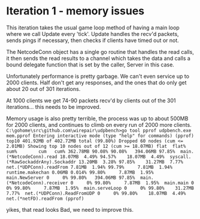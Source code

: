 # Iteration 1 - memory issues

This iteration takes the usual game loop method of having a main loop where we call Update every 'tick'. Update handles the recv'd packets, sends pings if necessary, then checks if clients have timed out or not.

The NetcodeConn object has a single go routine that handles the read calls, it then sends the read results to a channel which takes the data and calls a bound delegate function that is set by the caller, Server in this case.

Unfortunately performance is pretty garbage. We can't even service up to 2000 clients. Half don't get any responses, and the ones that do only get about 20 out of 301 iterations.

At 1000 clients we get 74-90 packets recv'd by clients out of the 301 iterations... this needs to be improved.

Memory usage is also pretty terrible, the process was up to about 500MB for 2000 clients, and continues to climb on every run of 2000 more clients.
`
C:\gohome\src\github.com\wirepair\udpbench>go tool pprof udpbench.exe mem.pprof
Entering interactive mode (type "help" for commands)
(pprof) top10
401.92MB of 402.72MB total (99.80%)
Dropped 60 nodes (cum <= 2.01MB)
Showing top 10 nodes out of 12 (cum >= 18.07MB)
      flat  flat%   sum%        cum   cum%
  362.78MB 90.08% 90.08%   394.06MB 97.85%  main.(*NetcodeConn).read
   18.07MB  4.49% 94.57%    18.07MB  4.49%  syscall.(*RawSockaddrAny).Sockaddr
   13.20MB  3.28% 97.85%    31.27MB  7.77%  net.(*UDPConn).readFrom
    7.81MB  1.94% 99.79%     7.81MB  1.94%  runtime.makechan
    0.06MB 0.014% 99.80%     7.87MB  1.95%  main.NewServer
         0     0% 99.80%   394.06MB 97.85%  main.(*NetcodeConn).receiver
         0     0% 99.80%     7.87MB  1.95%  main.main
         0     0% 99.80%     7.87MB  1.95%  main.serveLoop
         0     0% 99.80%    31.27MB  7.77%  net.(*UDPConn).ReadFromUDP
         0     0% 99.80%    18.07MB  4.49%  net.(*netFD).readFrom
(pprof)
`

yikes, that read looks Bad, we need to improve this.

